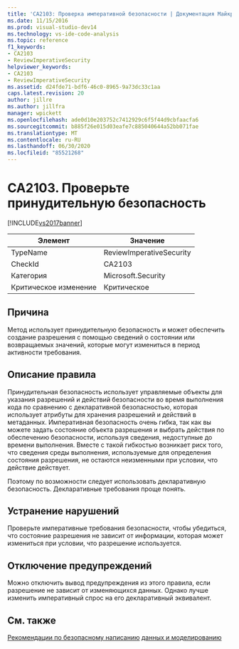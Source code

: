 ```yaml
---
title: 'CA2103: Проверка императивной безопасности | Документация Майкрософт'
ms.date: 11/15/2016
ms.prod: visual-studio-dev14
ms.technology: vs-ide-code-analysis
ms.topic: reference
f1_keywords:
- CA2103
- ReviewImperativeSecurity
helpviewer_keywords:
- CA2103
- ReviewImperativeSecurity
ms.assetid: d24fde71-bdf6-46c0-8965-9a73dc33c1aa
caps.latest.revision: 20
author: jillre
ms.author: jillfra
manager: wpickett
ms.openlocfilehash: ade0d10e203752c7412929c6f5f44d9cbfaacfa6
ms.sourcegitcommit: b885f26e015d03eafe7c885040644a52bb071fae
ms.translationtype: MT
ms.contentlocale: ru-RU
ms.lasthandoff: 06/30/2020
ms.locfileid: "85521268"
---
```

# <a name="ca2103-review-imperative-security"></a>CA2103. Проверьте принудительную безопасность
[!INCLUDE[vs2017banner](../includes/vs2017banner.md)]

|Элемент|Значение|
|-|-|
|TypeName|ReviewImperativeSecurity|
|CheckId|CA2103|
|Категория|Microsoft.Security|
|Критическое изменение|Критическое|

## <a name="cause"></a>Причина
 Метод использует принудительную безопасность и может обеспечить создание разрешения с помощью сведений о состоянии или возвращаемых значений, которые могут измениться в период активности требования.

## <a name="rule-description"></a>Описание правила
 Принудительная безопасность использует управляемые объекты для указания разрешений и действий безопасности во время выполнения кода по сравнению с декларативной безопасностью, которая использует атрибуты для хранения разрешений и действий в метаданных. Императивная безопасность очень гибка, так как вы можете задать состояние объекта разрешения и выбрать действия по обеспечению безопасности, используя сведения, недоступные до времени выполнения. Вместе с такой гибкостью возникает риск того, что сведения среды выполнения, используемые для определения состояния разрешения, не остаются неизменными при условии, что действие действует.

 Поэтому по возможности следует использовать декларативную безопасность. Декларативные требования проще понять.

## <a name="how-to-fix-violations"></a>Устранение нарушений
 Проверьте императивные требования безопасности, чтобы убедиться, что состояние разрешения не зависит от информации, которая может измениться при условии, что разрешение используется.

## <a name="when-to-suppress-warnings"></a>Отключение предупреждений
 Можно отключить вывод предупреждения из этого правила, если разрешение не зависит от изменяющихся данных. Однако лучше изменить императивный спрос на его декларативный эквивалент.

## <a name="see-also"></a>См. также
 [Рекомендации по безопасному написанию](https://msdn.microsoft.com/library/4f882d94-262b-4494-b0a6-ba9ba1f5f177) [данных и моделированию](https://msdn.microsoft.com/library/8c37635d-e2c1-4b64-a258-61d9e87405e6)
